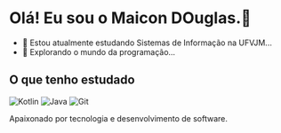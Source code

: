 # Olá! Eu sou o Maicon DOuglas.👋

- 🌱 Estou atualmente estudando Sistemas de Informação na UFVJM...
- 🚀 Explorando o mundo da programação...

## O que tenho estudado

![Kotlin](https://img.shields.io/badge/Kotlin-0095D5?style=for-the-badge&logo=kotlin&logoColor=white)
![Java](https://img.shields.io/badge/Java-007396?style=for-the-badge&logo=java&logoColor=white)
![Git](https://img.shields.io/badge/Git-F05032?style=for-the-badge&logo=git&logoColor=white)

Apaixonado por tecnologia e desenvolvimento de software.
